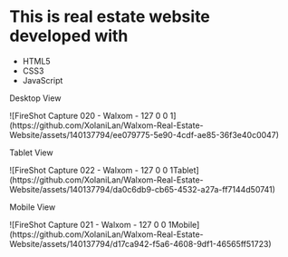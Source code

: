 <h1>This is real estate website developed with </h1>
<ul>
  <li>HTML5</li>
  <li>CSS3</li>
  <li>JavaScript</li>
</ul>

<p>Desktop View</p>
![FireShot Capture 020 - Walxom - 127 0 0 1](https://github.com/XolaniLan/Walxom-Real-Estate-Website/assets/140137794/ee079775-5e90-4cdf-ae85-36f3e40c0047)


<p>Tablet View</p>
![FireShot Capture 022 - Walxom - 127 0 0 1Tablet](https://github.com/XolaniLan/Walxom-Real-Estate-Website/assets/140137794/da0c6db9-cb65-4532-a27a-ff7144d50741)


<p>Mobile View</p>
![FireShot Capture 021 - Walxom - 127 0 0 1Mobile](https://github.com/XolaniLan/Walxom-Real-Estate-Website/assets/140137794/d17ca942-f5a6-4608-9df1-46565ff51723)

